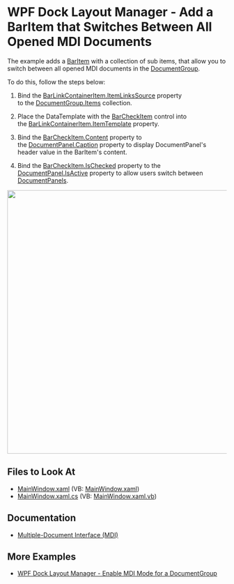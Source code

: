 
# WPF Dock Layout Manager - Add a BarItem that Switches Between All Opened MDI Documents

The example adds a [BarItem](https://docs.devexpress.com/WPF/DevExpress.Xpf.Bars.BarItem) with a collection of sub items, that allow you to switch between all opened MDI documents in the [DocumentGroup](https://docs.devexpress.com/WPF/DevExpress.Xpf.Docking.DocumentGroup).

To do this, follow the steps below: 

1. Bind the [BarLinkContainerItem.ItemLinksSource](https://docs.devexpress.com/WPF/DevExpress.Xpf.Bars.BarLinkContainerItem.ItemLinksSource) property to the [DocumentGroup.Items](https://docs.devexpress.com/WPF/DevExpress.Xpf.Docking.LayoutGroup.Items) collection.

1. Place the DataTemplate with the [BarCheckItem](https://docs.devexpress.com/WPF/DevExpress.Xpf.Bars.BarCheckItem) control into the [BarLinkContainerItem.ItemTemplate](https://docs.devexpress.com/WPF/DevExpress.Xpf.Bars.BarLinkContainerItem.ItemTemplate) property.

1. Bind the [BarCheckItem.Content](https://docs.devexpress.com/WPF/DevExpress.Xpf.Bars.BarItem.Content) property to the [DocumentPanel.Caption](https://docs.devexpress.com/WPF/DevExpress.Xpf.Docking.BaseLayoutItem.Caption) property to display DocumentPanel's header value in the BarItem's content.

1. Bind the [BarCheckItem.IsChecked](https://docs.devexpress.com/WPF/DevExpress.Xpf.Bars.BarCheckItem.IsChecked) property to the [DocumentPanel.IsActive](https://docs.devexpress.com/WPF/DevExpress.Xpf.Docking.BaseLayoutItem.IsActive) property to allow users switch between [DocumentPanels](https://docs.devexpress.com/WPF/DevExpress.Xpf.Docking.DocumentPanel).


<img src="https://user-images.githubusercontent.com/12169834/175315170-4119eed7-965d-4f92-9da1-89bf5f907750.png" width=605px/>

<!-- default file list -->
## Files to Look At

* [MainWindow.xaml](./CS/dxSample/MainWindow.xaml) (VB: [MainWindow.xaml](./VB/dxSample/MainWindow.xaml))
* [MainWindow.xaml.cs](./CS/dxSample/MainWindow.xaml.cs) (VB: [MainWindow.xaml.vb](./VB/dxSample/MainWindow.xaml.vb))
<!-- default file list end -->

## Documentation 

- [Multiple-Document Interface (MDI)](https://docs.devexpress.com/WPF/7209)

## More Examples

- [WPF Dock Layout Manager - Enable MDI Mode for a DocumentGroup](https://github.com/DevExpress-Examples/wpf-docklayoutmanager-enable-a-documentgroups-mdi-mode)
